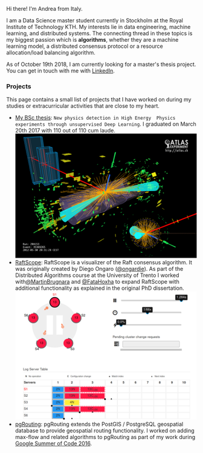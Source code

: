 Hi there! I'm Andrea from Italy.

I am a Data Science master student currently in Stockholm at the Royal Institute of Technology KTH. 
My interests lie in data engineering, machine learning, and distributed systems. The connecting thread in these topics
is my biggest passion which is **algorithms**, whether they are a machine learning model, a distributed consensus protocol
 or a resource allocation/load balancing algorithm.

As of October 19th 2018, I am currently looking for a master's thesis project. You can get in touch with me
with [LinkedIn](https://linkedin.com/in/andrea-nardelli).

### Projects
This page contains a small list of projects that I have worked on during my studies or extracurricular activities that
 are close to my heart.

 * [My BSc thesis](static/pdf/new_physics_detection.pdf): `New physics detection in High Energy 
 Physics experiments through unsupervised Deep Learning`. I graduated on March 20th 2017
 with 110 out of 110 cum laude.
 ![ATLAS experiment](static/img/atlas.png)
 * [RaftScope](raftscope): RaftScope is a visualizer of the Raft consensus algorithm. It was originally
 created by Diego Ongaro ([@ongardie](https://github.com/ongardie)). As part of the Distributed Algorithms course at the
 University of Trento I worked with[@MartinBrugnara](https://github.com/MartinBrugnara) and [@FataHoxha](https://github.com/FataHoxha) to
 expand RaftScope with additional functionality as explained in the original PhD dissertation.
 ![RaftScope](static/img/raftscope.png)
 * [pgRouting](https://pgrouting.org/): pgRouting extends the PostGIS / PostgreSQL geospatial database to provide 
 geospatial routing functionality. I worked on adding max-flow and related algorithms to pgRouting as part of my work 
 during [Google Summer of Code 2016](https://summerofcode.withgoogle.com/archive/2016/projects/6192757919973376/).

